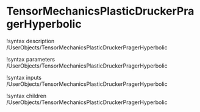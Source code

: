 <!-- MOOSE Documentation Stub: Remove this when content is added. -->

# TensorMechanicsPlasticDruckerPragerHyperbolic

!syntax description /UserObjects/TensorMechanicsPlasticDruckerPragerHyperbolic

!syntax parameters /UserObjects/TensorMechanicsPlasticDruckerPragerHyperbolic

!syntax inputs /UserObjects/TensorMechanicsPlasticDruckerPragerHyperbolic

!syntax children /UserObjects/TensorMechanicsPlasticDruckerPragerHyperbolic
